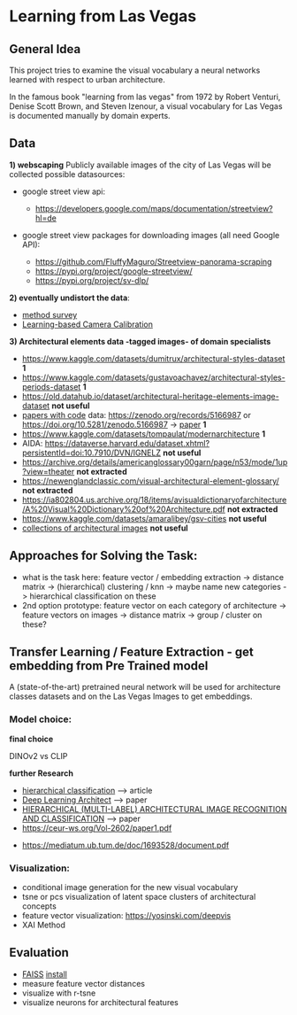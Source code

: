 # Learning from Las Vegas

## General Idea
This project tries to examine the visual vocabulary 
a neural networks learned with respect to urban architecture.

In the famous book "learning from las vegas" from 1972 by 
Robert Venturi, Denise Scott Brown, and Steven Izenour,
a visual vocabulary for Las Vegas is documented manually by domain experts.

## Data
**1) webscaping** Publicly available images of the city of Las Vegas will be
collected 
possible datasources:
- google street view api:

  * https://developers.google.com/maps/documentation/streetview?hl=de
    
- google street view packages for downloading images (all need Google API):

  * https://github.com/FluffyMaguro/Streetview-panorama-scraping
  * https://pypi.org/project/google-streetview/
  * https://pypi.org/project/sv-dlp/

**2) eventually undistort the data**:
  
  - [method survey](https://github.com/KangLiao929/Awesome-Deep-Camera-Calibration)
  - [Learning-based Camera Calibration](https://github.com/Easonyesheng/CCS)
  

**3) Architectural elements data -tagged images- of domain specialists**

* https://www.kaggle.com/datasets/dumitrux/architectural-styles-dataset **1**
* https://www.kaggle.com/datasets/gustavoachavez/architectural-styles-periods-dataset **1**
* https://old.datahub.io/dataset/architectural-heritage-elements-image-dataset  **not useful**
* [papers with code](https://paperswithcode.com/dataset/wikichurches) data: https://zenodo.org/records/5166987 or https://doi.org/10.5281/zenodo.5166987 -> [paper](https://arxiv.org/pdf/2108.06959.pdf) **1**
* https://www.kaggle.com/datasets/tompaulat/modernarchitecture **1**
* AIDA: https://dataverse.harvard.edu/dataset.xhtml?persistentId=doi:10.7910/DVN/IGNELZ  **not useful**
* https://archive.org/details/americanglossary00garn/page/n53/mode/1up?view=theater **not extracted**
* https://newenglandclassic.com/visual-architectural-element-glossary/ **not extracted**
* https://ia802804.us.archive.org/18/items/avisualdictionaryofarchitecture/A%20Visual%20Dictionary%20of%20Architecture.pdf **not extracted**
* https://www.kaggle.com/datasets/amaralibey/gsv-cities  **not useful**
* [collections of architectural images](https://guides.lib.umich.edu/c.php?g=282888&p=1885038)  **not useful**

## Approaches for Solving the Task:

* what is the task here: feature vector / embedding extraction -> distance matrix -> (hierarchical) clustering / knn -> maybe name new categories -> hierarchical classification on these
* 2nd option prototype: feature vector on each category of architecture -> feature vectors on images -> distance matrix -> group / cluster on these?
  
## Transfer Learning / Feature Extraction - get embedding from Pre Trained model

A (state-of-the-art) pretrained neural network will be used 
for architecture classes datasets and on the Las Vegas Images
to get embeddings.

### Model choice:

**final choice**

DINOv2 vs CLIP

**further Research** 

* [hierarchical classification](https://towardsdatascience.com/https-medium-com-noa-weiss-the-hitchhikers-guide-to-hierarchical-classification-f8428ea1e076) --> article
* [Deep Learning Architect](https://arxiv.org/pdf/1812.01714.pdf) --> paper
* [HIERARCHICAL (MULTI-LABEL) ARCHITECTURAL IMAGE RECOGNITION AND CLASSIFICATION](https://caadria2021.org/wp-content/uploads/2021/03/caadria2021_039.pdf)  --> paper
* https://ceur-ws.org/Vol-2602/paper1.pdf

+ https://mediatum.ub.tum.de/doc/1693528/document.pdf

### Visualization:

- conditional image generation for the new visual vocabulary
- tsne or pcs visualization of latent space clusters of architectural concepts
- feature vector visualization: https://yosinski.com/deepvis
- XAI Method 


## Evaluation

- [FAISS](https://github.com/facebookresearch/faiss/wiki/Getting-started) [install](https://faiss.ai)
- measure feature vector distances
- visualize with r-tsne
- visualize neurons for architectural features




